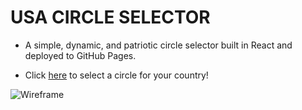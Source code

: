 # __USA CIRCLE SELECTOR__

* A simple, dynamic, and patriotic circle selector built in React and deployed to GitHub Pages. 

* Click [here](https://lincolnyouree.github.io/USA-Circle-Selector/) to select a circle for your country!

![Wireframe](https://i.imgur.com/WflCIi0.jpg)
